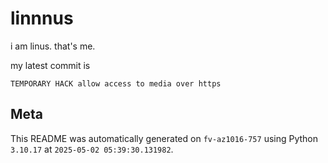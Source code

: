# linnnus

i am linus. that's me.

my latest commit is

```
TEMPORARY HACK allow access to media over https
```

## Meta

This README was automatically generated on `fv-az1016-757` using Python
`3.10.17` at `2025-05-02 05:39:30.131982`.
